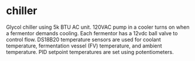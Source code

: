 # chiller
Glycol chiller using 5k BTU AC unit. 120VAC pump in a cooler turns on when a fermentor demands cooling. Each fermentor has a 12vdc ball
valve to control flow. DS18B20 temperature sensors are used for coolant temperature, fermentation vessel (FV) temperature, and ambient
temperature. PID setpoint temperatures are set using potentiometers.
